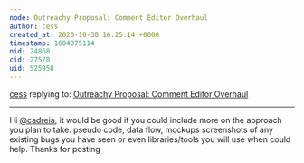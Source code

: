 ```yaml
---
node: Outreachy Proposal: Comment Editor Overhaul
author: cess
created_at: 2020-10-30 16:25:14 +0000
timestamp: 1604075114
nid: 24868
cid: 27578
uid: 525958
---
```




[cess](../profile/cess) replying to: [Outreachy Proposal: Comment Editor Overhaul](../notes/cadreia/10-29-2020/outreachy-proposal)

----
Hi [@cadreia](/profile/cadreia), it would be good if you could include more on the approach you plan to take. pseudo code, data flow, mockups screenshots of any existing bugs you have seen or even libraries/tools you will use when could help. Thanks for posting